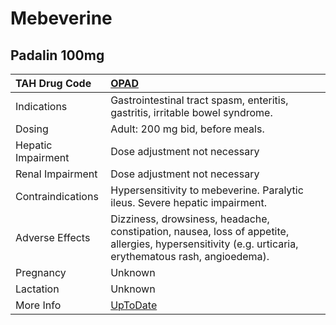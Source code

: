 # Mebeverine

## Padalin 100mg

| TAH Drug Code      | [OPAD](https://www.tahsda.org.tw/drugs/hissearch.php?drug_code=OPAD)                                                                                  |
|:-------------------|:------------------------------------------------------------------------------------------------------------------------------------------------------|
| Indications        | Gastrointestinal tract spasm, enteritis, gastritis, irritable bowel syndrome.                                                                         |
| Dosing             | Adult: 200 mg bid, before meals.                                                                                                                      |
| Hepatic Impairment | Dose adjustment not necessary                                                                                                                         |
| Renal Impairment   | Dose adjustment not necessary                                                                                                                         |
| Contraindications  | Hypersensitivity to mebeverine. Paralytic ileus. Severe hepatic impairment.                                                                           |
| Adverse Effects    | Dizziness, drowsiness, headache, constipation, nausea, loss of appetite, allergies, hypersensitivity (e.g. urticaria, erythematous rash, angioedema). |
| Pregnancy          | Unknown                                                                                                                                               |
| Lactation          | Unknown                                                                                                                                               |
| More Info          | [UpToDate](https://www.uptodate.com/contents/mebeverine-international-drug-information-concise)                                                       |

